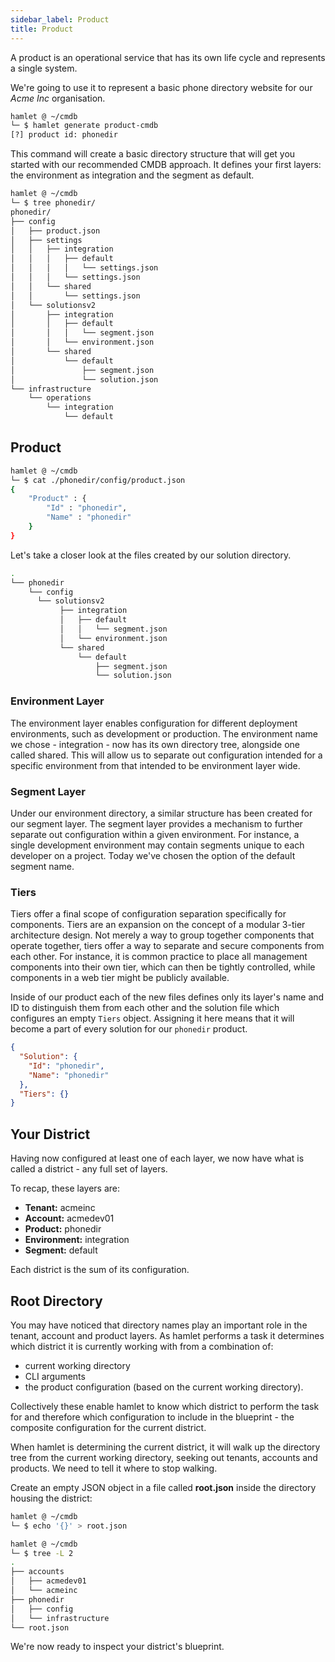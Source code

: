 ```yaml
---
sidebar_label: Product
title: Product
---
```


A product is an operational service that has its own life cycle and represents a single system.

We're going to use it to represent a basic phone directory website for our _Acme Inc_ organisation.

```bash
hamlet @ ~/cmdb
└─ $ hamlet generate product-cmdb
[?] product id: phonedir
```

This command will create a basic directory structure that will get you started with our recommended CMDB approach. It defines your first layers: the environment as integration and the segment as default.

```bash
hamlet @ ~/cmdb
└─ $ tree phonedir/
phonedir/
├── config
│   ├── product.json
│   ├── settings
│   │   ├── integration
│   │   │   ├── default
│   │   │   │   └── settings.json
│   │   │   └── settings.json
│   │   └── shared
│   │       └── settings.json
│   └── solutionsv2
│       ├── integration
│       │   ├── default
│       │   │   └── segment.json
│       │   └── environment.json
│       └── shared
│           └── default
│               ├── segment.json
│               └── solution.json
└── infrastructure
    └── operations
        └── integration
            └── default
```

## Product

```bash
hamlet @ ~/cmdb
└─ $ cat ./phonedir/config/product.json
{
    "Product" : {
        "Id" : "phonedir",
        "Name" : "phonedir"
    }
}
```
Let's take a closer look at the files created by our solution directory.

```bash
.
└── phonedir
    └── config
      └── solutionsv2
           ├── integration
           │   ├── default
           │   │   └── segment.json
           │   └── environment.json
           └── shared
               └── default
                   ├── segment.json
                   └── solution.json
```

### Environment Layer

The environment layer enables configuration for different deployment environments, such as development or production. The environment name we chose - integration - now has its own directory tree, alongside one called shared. This will allow us to separate out configuration intended for a specific environment from that intended to be environment layer wide.

### Segment Layer

Under our environment directory, a similar structure has been created for our segment layer. The segment layer provides a mechanism to further separate out configuration within a given environment. For instance, a single development environment may contain segments unique to each developer on a project. Today we've chosen the option of the default segment name. 

### Tiers

Tiers offer a final scope of configuration separation specifically for components. Tiers are an expansion on the concept of a modular 3-tier architecture design. Not merely a way to group together components that operate together, tiers offer a way to separate and secure components from each other. For instance, it is common practice to place all management components into their own tier, which can then be tightly controlled, while components in a web tier might be publicly available.

Inside of our product each of the new files defines only its layer's name and ID to distinguish them from each other and the solution file which configures an empty `Tiers` object. Assigning it here means that it will become a part of every solution for our `phonedir` product.

```json
{
  "Solution": {
    "Id": "phonedir",
    "Name": "phonedir"
  },
  "Tiers": {}
}
```

## Your District

Having now configured at least one of each layer, we now have what is called a district - any full set of layers. 

To recap, these layers are:

- **Tenant:** acmeinc
- **Account:** acmedev01
- **Product:** phonedir
- **Environment:** integration
- **Segment:** default

Each district is the sum of its configuration.

## Root Directory

You may have noticed that directory names play an important role in the tenant, account and product layers. As hamlet performs a task it determines which district it is currently working with from a combination of:

- current working directory
- CLI arguments
- the product configuration (based on the current working directory).

Collectively these enable hamlet to know which district to perform the task for and therefore which configuration to include in the blueprint - the composite configuration for the current district.

When hamlet is determining the current district, it will walk up the directory tree from the current working directory, seeking out tenants, accounts and products. We need to tell it where to stop walking.

Create an empty JSON object in a file called **root.json** inside the directory housing the district:

```bash
hamlet @ ~/cmdb
└─ $ echo '{}' > root.json

hamlet @ ~/cmdb
└─ $ tree -L 2
.
├── accounts
│   ├── acmedev01
│   └── acmeinc
├── phonedir
│   ├── config
│   └── infrastructure
└── root.json
```

We're now ready to inspect your district's blueprint.
